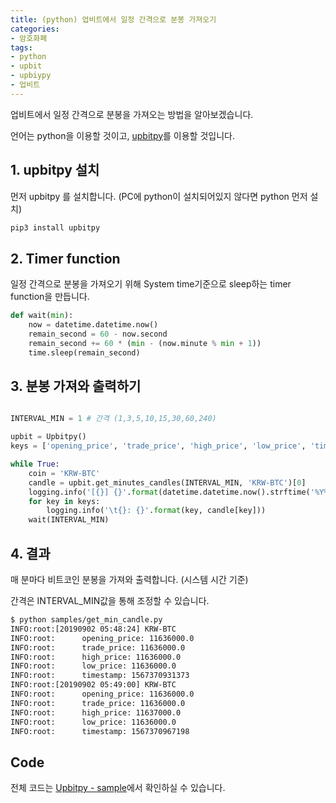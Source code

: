 ```yaml
---
title: (python) 업비트에서 일정 간격으로 분봉 가져오기
categories:
- 암호화폐
tags:
- python
- upbit
- upbiypy
- 업비트
---
```


업비트에서 일정 간격으로 분봉을 가져오는 방법을 알아보겠습니다.

언어는 python을 이용할 것이고, [upbitpy](https://github.com/apt-info/upbitpy)를 이용할 것입니다.

## 1. upbitpy 설치

먼저 upbitpy 를 설치합니다. (PC에 python이 설치되어있지 않다면 python 먼저 설치)

```bash
pip3 install upbitpy
```

## 2. Timer function

일정 간격으로 분봉을 가져오기 위해 System time기준으로 sleep하는 timer function을 만듭니다.

```python
def wait(min):
    now = datetime.datetime.now()
    remain_second = 60 - now.second
    remain_second += 60 * (min - (now.minute % min + 1))
    time.sleep(remain_second)
```

## 3. 분봉 가져와 출력하기

```python

INTERVAL_MIN = 1 # 간격 (1,3,5,10,15,30,60,240)

upbit = Upbitpy()
keys = ['opening_price', 'trade_price', 'high_price', 'low_price', 'timestamp']

while True:
    coin = 'KRW-BTC'
    candle = upbit.get_minutes_candles(INTERVAL_MIN, 'KRW-BTC')[0]
    logging.info('[{}] {}'.format(datetime.datetime.now().strftime('%Y%m%d %H:%M:%S'), coin))
    for key in keys:
        logging.info('\t{}: {}'.format(key, candle[key]))
    wait(INTERVAL_MIN)
```

## 4. 결과

매 분마다 비트코인 분봉을 가져와 출력합니다. (시스템 시간 기준)

간격은 INTERVAL_MIN값을 통해 조정할 수 있습니다.

```bash
$ python samples/get_min_candle.py
INFO:root:[20190902 05:48:24] KRW-BTC
INFO:root:      opening_price: 11636000.0
INFO:root:      trade_price: 11636000.0
INFO:root:      high_price: 11636000.0
INFO:root:      low_price: 11636000.0
INFO:root:      timestamp: 1567370931373
INFO:root:[20190902 05:49:00] KRW-BTC
INFO:root:      opening_price: 11636000.0
INFO:root:      trade_price: 11636000.0
INFO:root:      high_price: 11637000.0
INFO:root:      low_price: 11636000.0
INFO:root:      timestamp: 1567370967198
```

## Code

전체 코드는 [Upbitpy - sample](https://github.com/inasie/upbitpy/blob/master/samples/get_min_candle.py)에서 확인하실 수 있습니다.